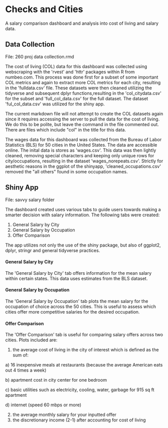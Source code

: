 # Checks and Cities
A salary comparison dashboard and analysis into cost of living and salary data. 


## Data Collection
File: 260 proj data collection.rmd

The cost of living (COL) data for this dashboard was collected using webscraping with the 'rvest' and 'httr' packages within R from numbeo.com. This process was done first for a subset of some important COL metrics and again to extract more COL metrics for each city, resulting in the 'fulldata.csv' file. These datasets were then cleaned utilizing the tidyverse and subsequent dplyr functions,resulting in the 'col_citydata.csv' for the subset and 'full_col_data.csv' for the full dataset. The dataset 'ful_col_data.csv' was utilized for the shiny app.

The current markdown file will not attempt to create the COL datasets again since it requires accessing the server to pull the data for the cost of living. We do this to be polite, but leave the command in the file commented out. There are files which include "col" in the title for this data.

The wages data for this dashboard was collected from the Bureau of Labor Statistics (BLS) for 50 cities in the United States. The data are accessible online. The inital data is stores as 'wages.csv'. This data was then lightly cleaned, removing special characters and keeping only unique rows for city/occupations, resulting in the dataset 'wages_norepeats.csv'. Strictly for aesthetic reasons in the ggplot of the shinyapp, 'cleaned_occupations.csv' removed the "all others" found in some occupation names.

## Shiny App
File: savvy salary folder

The dashboard created uses various tabs to guide users towards making a smarter decision with salary information. The following tabs were created:
1.	General Salary by City
2.	General Salary by Occupation
3.	Offer Comparison

The app utilizes not only the use of the shiny package, but also of ggplot2, dplyr, stringr and general tidyverse practices.

#### General Salary by City
The 'General Salary by City' tab offers information for the mean salary within certain states. This data uses estimates from the BLS dataset.

#### General Salary by Occupation
The 'General Salary by Occupation' tab plots the mean salary for the occupation of choice across the 50 cities. This is useful to assess which cities offer more competitive salaries for the desired occupation.

#### Offer Comparison
The 'Offer Comparison' tab is useful for comparing salary offers across two cities. Plots included are:

1. the average cost of living in the city of interest which is defined as the sum of:

a) 16 inexpensive meals at restaurants (because the average American eats out 4 times a week)

b) apartment cost in city center for one bedroom

c) basic utilities such as electricity, cooling, water, garbage for 915 sq ft apartment

d) internet (speed 60 mbps or more)

2.	the average monthly salary for your inputted offer
3.	the discretionary income (2-1) after accounting for cost of living
